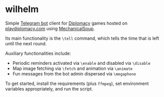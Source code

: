 # wilhelm

Simple [Telegram bot](https://github.com/python-telegram-bot/python-telegram-bot) client for [Diplomacy](https://en.wikipedia.org/wiki/Diplomacy_(game)) games hosted on [playdiplomacy.com](https://www.playdiplomacy.com/) using [MechanicalSoup](https://mechanicalsoup.readthedocs.io/en/stable/).

Its main functionality is the `\tell` command, which tells the time that is left until the next round.

Auxiliary functionalities include:

* Periodic reminders activated via `\enable` and disabled via `\disable`
* Map image fetching via `\fetch` and animation via `\animate`
* Fun messages from the bot admin dispersed via `\megaphone`

To get started, install the requirements (plus `ffmpeg`), set environment variables appropriately, and run the script.